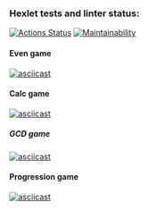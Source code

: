 ### Hexlet tests and linter status:
[![Actions Status](https://github.com/KindProgrammer/frontend-project-44/actions/workflows/hexlet-check.yml/badge.svg)](https://github.com/KindProgrammer/frontend-project-44/actions)
[![Maintainability](https://api.codeclimate.com/v1/badges/9a0d2da5192ef8866b52/maintainability)](https://codeclimate.com/github/KindProgrammer/frontend-project-44/maintainability)

#### Even game
[![asciicast](https://asciinema.org/a/BCW4OPSXiH97RN9zc8tHZhK1b.svg)](https://asciinema.org/a/BCW4OPSXiH97RN9zc8tHZhK1b)

#### Calc game
[![asciicast](https://asciinema.org/a/RBaC3ORAjD1Qig7vRDn43gC4T.svg)](https://asciinema.org/a/RBaC3ORAjD1Qig7vRDn43gC4T)

##### GCD game
[![asciicast](https://asciinema.org/a/PmQ5pm7Nh7tZCoOSKRDzIXLYN.svg)](https://asciinema.org/a/PmQ5pm7Nh7tZCoOSKRDzIXLYN)

#### Progression game
[![asciicast](https://asciinema.org/a/n9nHLutYVj41ZdpE2bZRt8J6M.svg)](https://asciinema.org/a/n9nHLutYVj41ZdpE2bZRt8J6M)